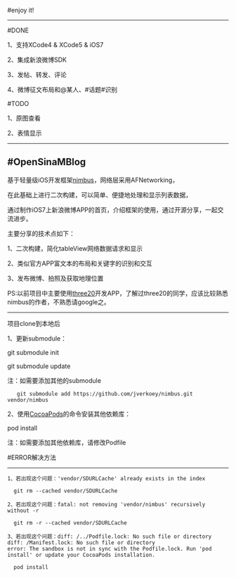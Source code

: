 #enjoy it!

--------------
#DONE

1、支持XCode4 & XCode5 & iOS7

2、集成新浪微博SDK

3、发帖、转发、评论

4、微博征文布局和@某人、#话题#识别

#TODO

1、原图查看

2、表情显示

--------------

#OpenSinaMBlog
--------------

基于轻量级iOS开发框架[nimbus](https://github.com/jverkoey/nimbus)，网络层采用AFNetworking，

在此基础上进行二次构建，可以简单、便捷地处理和显示列表数据，

通过制作iOS7上新浪微博APP的首页，介绍框架的使用，通过开源分享，一起交流进步。

主要分享的技术点如下：

1、二次构建，简化tableView网络数据请求和显示

2、类似官方APP富文本的布局和关键字的识别和交互

3、发布微博、拍照及获取地理位置

PS:以前项目中主要使用[three20](https://github.com/facebook/three20)开发APP，了解过three20的同学，应该比较熟悉nimbus的作者，不熟悉请google之。

--------------
项目clone到本地后

1、更新submodule：

   git submodule init 
   
   git submodule update
   
   注：如需要添加其他的submodule

       git submodule add https://github.com/jverkoey/nimbus.git vendor/nimbus

2、使用[CocoaPods](http://cocoapods.org)的命令安装其他依赖库：
   
   pod install
   
   注：如需要添加其他依赖库，请修改Podfile

#ERROR解决方法

--------------
    1、若出现这个问题：'vendor/SDURLCache' already exists in the index

      git rm --cached vendor/SDURLCache

    2、若出现这个问题：fatal: not removing 'vendor/nimbus' recursively without -r
    
      git rm -r --cached vendor/SDURLCache

    3、若出现这个问题：diff: /../Podfile.lock: No such file or directory 
    diff: /Manifest.lock: No such file or directory 
    error: The sandbox is not in sync with the Podfile.lock. Run 'pod install' or update your CocoaPods installation.

      pod install